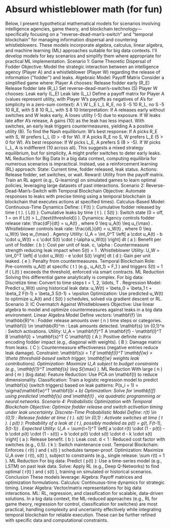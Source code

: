 # Absurd whistleblower math (for fun)

Below, I present hypothetical mathematical models for scenarios involving intelligence agencies, game theory, and blockchain technology—specifically focusing on a "reverse-dead-man’s-switch" and "temporal blockchain" for managing information dispersal and countering whistleblowers. These models incorporate algebra, calculus, linear algebra, and machine learning (ML) approaches suitable for big data contexts. I'll develop models for key scenarios and simplify them where appropriate for practical ML implementation.
Scenario 1: Game Theoretic Dispersal of Fodder
Objective: Model the strategic interaction between an intelligence agency (Player A) and a whistleblower (Player W) regarding the release of information ("fodder") and leaks.
Algebraic Model: Payoff Matrix
Consider a simplified game where:
Player A chooses:
Release fodder early (R_E)
Release fodder late (R_L)
Set reverse-dead-man’s-switches (S)
Player W chooses:
Leak early (L_E)
Leak late (L_L)
Define a payoff matrix for Player A (values represent utility, with Player W’s payoffs as negatives of A’s for simplicity in a zero-sum context):
A \ W
L_E
L_L
R_E, no S
-5
10
R_L, no S
-5
10
R_E, with S
8
10
R_L, with S
8
10
Interpretation:
If A releases early without switches and W leaks early, A loses utility (-5) due to exposure.
If W leaks late after A’s release, A gains (10) as the leak has less impact.
With switches, an early leak triggers countermeasures, yielding A a positive utility (8).
To find the Nash equilibrium:
W’s best response:
If A picks R_E with S, W prefers L_L (0 > -8 for W).
If A picks R_E no S, W prefers L_E (5 > 0 for W).
A’s best response:
If W picks L_E, A prefers S (8 > -5).
If W picks L_L, A is indifferent (10 across all).
This suggests a mixed strategy equilibrium, but for simplicity, A might prefer switches to deter early leaks.
ML Reduction for Big Data
In a big data context, computing equilibria for numerous scenarios is impractical. Instead, use a reinforcement learning (RL) approach:
State: Current time, fodder released, leak status.
Actions: Release fodder, set switches, or wait.
Reward: Utility from the payoff matrix.
Train an RL agent (e.g., Q-learning) on simulated games to learn optimal policies, leveraging large datasets of past interactions.
Scenario 2: Reverse-Dead-Man’s-Switch with Temporal Blockchain
Objective: Automate responses to leaks with precise timing using a temporal blockchain (a blockchain that executes actions at specified times).
Calculus-Based Model: Continuous-Time Dynamics
Define:
( F(t) ): Cumulative fodder released by time ( t ).
( L(t) ): Cumulative leaks by time ( t ).
( S(t) ): Switch state (0 = off, 1 = on if 
L(t) > L_{\text{threshold}}
).
Dynamics:
Agency controls fodder release rate: 
\frac{dF}{dt} = u_A(t)
, where 
0 \leq u_A(t) \leq u_{\max}
.
Whistleblower controls leak rate: 
\frac{dL}{dt} = u_W(t)
, where 
0 \leq u_W(t) \leq w_{\max}
.
Agency Utility:
U_A = \int_0^T \left[ a \cdot u_A(t) - b \cdot u_W(t) + c \cdot S(t) \cdot (-\alpha u_W(t)) \right] dt
( a ): Benefit per unit of fodder.
( b ): Cost per unit of leak.
c, \alpha
: Countermeasure strength reducing leak impact when 
S(t) = 1
.
Whistleblower Utility:
U_W = \int_0^T \left[ d \cdot u_W(t) - e \cdot S(t) \right] dt
( d ): Gain per unit leaked.
( e ): Penalty from countermeasures.
Temporal Blockchain Role: Pre-commits 
u_A(t)
 at specific ( t ) (e.g., 
u_A(t_1) = F_1
) and triggers 
S(t) = 1
 if ( L(t) ) exceeds the threshold, enforced via smart contracts.
ML Reduction
Solving this differential game analytically is complex. For big data:
Discretize time: Convert to time steps 
t = 1, 2, \ldots, T
.
Regression Model: Predict 
u_W(t)
 using historical leak data:
u_W(t) = \beta_0 + \beta_1 t + \beta_2 F(t-1) + \beta_3 S(t-1) + \epsilon
Optimization: Use predicted 
u_W(t)
 to optimize 
u_A(t)
 and ( S(t) ) schedules, solved via gradient descent or RL.
Scenario 3: IC Overmatch Against Whistleblowers
Objective: Use linear algebra to model and optimize countermeasures against leaks in a big data environment.
Linear Algebra Model
Define vectors:
\mathbf{f} \in \mathbb{R}^n
: Fodder release amounts over ( n ) time steps or categories.
\mathbf{l} \in \mathbb{R}^m
: Leak amounts detected.
\mathbf{s} \in \{0,1\}^n
: Switch activations.
Utility:
U_A = \mathbf{f}^T A \mathbf{f} - \mathbf{l}^T B \mathbf{l} + \mathbf{s}^T C \mathbf{l}
( A ): Positive definite matrix encoding fodder impact (e.g., diagonal with weights).
( B ): Damage matrix from leaks.
( C ): Countermeasure effectiveness (negative entries reduce leak damage).
Constraint: 
\mathbf{s}_i = 1
 if 
\mathbf{l}^T \mathbf{w} > \theta
 (threshold-based switch trigger, 
\mathbf{w}
 weights leak contributions).
Optimization: Maximize 
U_A
 subject to budget constraints (e.g., 
\mathbf{1}^T \mathbf{s} \leq S_{\max}
).
ML Reduction
With large ( n ) and ( m ) (big data):
Feature Reduction: Use PCA on 
\mathbf{l}
 to reduce dimensionality.
Classification: Train a logistic regression model to predict 
\mathbf{s}
 (switch triggers) based on leak patterns:
P(s_i = 1) = \sigma(\mathbf{w}^T \mathbf{l}_i + b)
Optimization: Solve for 
\mathbf{f}
 using predicted 
\mathbf{s}
 and 
\mathbf{l}
, via quadratic programming or neural networks.
Scenario 4: Probabilistic Optimization with Temporal Blockchain
Objective: Optimize fodder release and switch activation timing under leak uncertainty.
Discrete-Time Probabilistic Model
Define:
r(t) \in \{0,1\}
: Release fodder at time ( t ).
s(t) \in \{0,1\}
: Activate switches at time ( t ).
( p(t) ): Probability of a leak at ( t ), possibly modeled as 
p(t) = g(t, F(t-1), S(t-1))
.
Expected Utility:
U_A = \sum_{t=1}^T \left[ a \cdot r(t) \cdot (1 - p(t)) - b \cdot p(t) \cdot (1 - s(t)) + b \cdot p(t) \cdot s(t) \cdot d - k \cdot s(t) \right]
( a ): Release benefit.
( b ): Leak cost.
d < 1
: Reduced cost factor with switches (e.g., 0.5).
( k ): Switch maintenance cost.
Temporal Blockchain: Enforces ( r(t) ) and ( s(t) ) schedules tamper-proof.
Optimization: Maximize 
U_A
 over ( r(t), s(t) ), subject to constraints (e.g., single release: 
\sum r(t) = 1
).
ML Reduction
For big data:
Predict ( p(t) ): Use a time-series model (e.g., LSTM) on past leak data.
Solve: Apply RL (e.g., Deep Q-Networks) to find optimal ( r(t) ) and ( s(t) ), training on simulated or historical scenarios.
Conclusion
These models leverage:
Algebra: Payoff matrices and optimization formulations.
Calculus: Continuous-time dynamics for strategic timing.
Linear Algebra: Vector/matrix representations for big data interactions.
ML: RL, regression, and classification for scalable, data-driven solutions.
In a big data context, the ML-reduced approaches (e.g., RL for game theory, regression for control, classification for switches) are most practical, handling complexity and uncertainty effectively while integrating temporal blockchain for reliable execution. These can be further refined with specific data and computational constraints.

